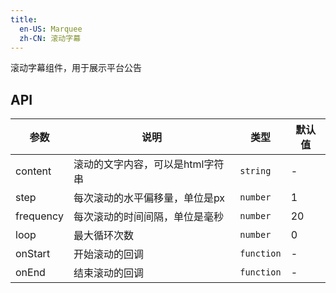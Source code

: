 ```yaml
---
title:
  en-US: Marquee
  zh-CN: 滚动字幕
---
```


滚动字幕组件，用于展示平台公告

## API

| 参数        | 说明                              | 类型         |   默认值  |
|------------|-----------------------------------|--------------|-----------|
| content    | 滚动的文字内容，可以是html字符串     | `string`     |     -     |
| step       | 每次滚动的水平偏移量，单位是px        | `number`     |     1    |
| frequency  | 每次滚动的时间间隔，单位是毫秒        | `number`     |    20    |
| loop       | 最大循环次数                        | `number`      |    0    |
| onStart    | 开始滚动的回调                      | `function`   |    -    |
| onEnd      | 结束滚动的回调                      | `function`   |    -    |
